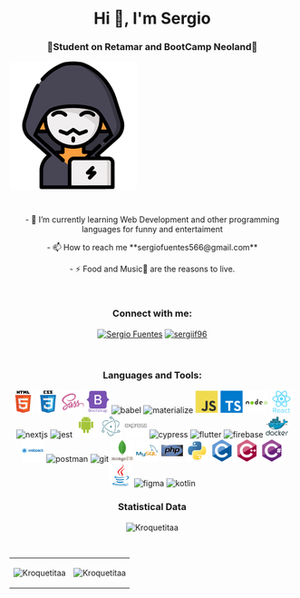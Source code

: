 <h1 align="center">Hi 👋, I'm Sergio</h1>
<h3 align="center">🌟Student on Retamar and BootCamp Neoland🌟</h3>
<p><img align="center" src="./Kroquetita.png" alt="Kroquetitaa" /></p>
<br>
<p align="center">- 🌱 I’m currently learning Web Development and other programming languages for funny and entertaiment</p>
<p align="center">- 📫 How to reach me **sergiofuentes566@gmail.com**</p>
<p align="center">- ⚡ Food and Music🎵 are the reasons to live.</p>
<br>
<h3 align="center">Connect with me:</h3>
<p align="center">
<a href="https://www.linkedin.com/in/sergio-fuentes-8b2b70171/" target="blank"><img align="center"
src="https://raw.githubusercontent.com/rahuldkjain/github-profile-readme-generator/master/src/images/icons/Social/linked-in-alt.svg"
alt="Sergio Fuentes" height="30" width="40" /></a>
<a href="https://www.instagram.com/sergiif96/" target="blank"><img align="center"
src="https://raw.githubusercontent.com/rahuldkjain/github-profile-readme-generator/master/src/images/icons/Social/instagram.svg"
alt="sergiif96" height="30" width="40" /></a>
</p>

<br>


<h3 align="center">Languages and Tools:</h3>
<p align="center">
<!-- HTML-->
<img  src="https://raw.githubusercontent.com/devicons/devicon/master/icons/html5/html5-original-wordmark.svg"
    alt="html5" width="40" height="40" /> </a>
<!-- CSS3 -->
<img  src="https://raw.githubusercontent.com/devicons/devicon/master/icons/css3/css3-original-wordmark.svg"
    alt="css3" width="40" height="40" /> </a>
<!-- SASS -->
<img src="https://raw.githubusercontent.com/devicons/devicon/master/icons/sass/sass-original.svg" alt="sass"
        width="40" height="40" /> </a>
<!-- BootStrap -->
<img src="https://raw.githubusercontent.com/devicons/devicon/master/icons/bootstrap/bootstrap-plain-wordmark.svg"
    alt="bootstrap" width="40" height="40" /> </a>
<!-- Babel -->
<img src="https://www.vectorlogo.zone/logos/babeljs/babeljs-icon.svg" alt="babel" width="40" height="40" />
</a>
<!-- Materialize -->
<img src="https://raw.githubusercontent.com/prplx/svg-logos/5585531d45d294869c4eaab4d7cf2e9c167710a9/svg/materialize.svg"
    alt="materialize" width="40" height="40" /> </a>
<!-- JavaScript -->
<img src="https://raw.githubusercontent.com/devicons/devicon/master/icons/javascript/javascript-original.svg"
    alt="javascript" width="40" height="40" /> </a>
<!-- TypeScript -->
<img src="https://raw.githubusercontent.com/devicons/devicon/master/icons/typescript/typescript-original.svg"
    alt="typescript" width="40" height="40" /> </a>
<!-- Node.js -->
<img src="https://raw.githubusercontent.com/devicons/devicon/master/icons/nodejs/nodejs-original-wordmark.svg"
    alt="nodejs" width="40" height="40" /> </a>
<!-- React -->
<img src="https://raw.githubusercontent.com/devicons/devicon/master/icons/react/react-original-wordmark.svg"
    alt="react" width="40" height="40" /> </a>
<!-- Next.js-->
<img src="https://cdn.worldvectorlogo.com/logos/nextjs-2.svg" alt="nextjs" width="40" height="40" /> </a>
<!-- Jest -->
<img src="https://www.vectorlogo.zone/logos/jestjsio/jestjsio-icon.svg" alt="jest" width="40" height="40" /></a>
<!-- Arduino -->
<img src="https://raw.githubusercontent.com/devicons/devicon/master/icons/android/android-original-wordmark.svg"
    alt="android" width="40" height="40" /> </a>
<!-- Electron -->
<img src="https://raw.githubusercontent.com/devicons/devicon/master/icons/electron/electron-original.svg"
    alt="electron" width="40" height="40" /> </a>
<!-- Express -->
<img src="https://raw.githubusercontent.com/devicons/devicon/master/icons/express/express-original-wordmark.svg"
    alt="express" width="40" height="40" />
</a>
<!-- Cypress -->
<img src="https://raw.githubusercontent.com/simple-icons/simple-icons/6e46ec1fc23b60c8fd0d2f2ff46db82e16dbd75f/icons/cypress.svg"
    alt="cypress" width="40" height="40" /> </a>
<!-- Flutter -->
<img src="https://www.vectorlogo.zone/logos/flutterio/flutterio-icon.svg" alt="flutter" width="40" height="40" />
</a>
<!-- FireBase -->
<img src="https://www.vectorlogo.zone/logos/firebase/firebase-icon.svg" alt="firebase" width="40" height="40" />
</a>
<!-- Docker -->
<img src="https://raw.githubusercontent.com/devicons/devicon/master/icons/docker/docker-original-wordmark.svg"
    alt="docker" width="40" height="40" /> </a>
<!-- Webpack -->
<img src="https://raw.githubusercontent.com/devicons/devicon/d00d0969292a6569d45b06d3f350f463a0107b0d/icons/webpack/webpack-original-wordmark.svg"
    alt="webpack" width="40" height="40" /> </a>
<!-- Postman -->
<img src="https://www.vectorlogo.zone/logos/getpostman/getpostman-icon.svg" alt="postman" width="40" height="40" />
</a>
<!-- Git -->
<img src="https://www.vectorlogo.zone/logos/git-scm/git-scm-icon.svg" alt="git" width="40" height="40" />
<!-- MongoDB -->
<img src="https://raw.githubusercontent.com/devicons/devicon/master/icons/mongodb/mongodb-original-wordmark.svg"
    alt="mongodb" width="40" height="40" /> </a>
<!-- MySql -->
<img src="https://raw.githubusercontent.com/devicons/devicon/master/icons/mysql/mysql-original-wordmark.svg"
    alt="mysql" width="40" height="40" /> </a>
<!-- Php -->
<img src="https://raw.githubusercontent.com/devicons/devicon/master/icons/php/php-original.svg" alt="php" width="40"
    height="40" /> </a>
<!-- Python -->
<img src="https://raw.githubusercontent.com/devicons/devicon/master/icons/python/python-original.svg" alt="python"
    width="40" height="40" /> </a>
<!-- C -->
<img src="https://raw.githubusercontent.com/devicons/devicon/master/icons/c/c-original.svg" alt="c" width="40"
    height="40" /> </a>
<!-- C++ -->
<img src="https://raw.githubusercontent.com/devicons/devicon/master/icons/cplusplus/cplusplus-original.svg"
    alt="cplusplus" width="40" height="40" /> </a>
<!-- C# -->
<img src="https://raw.githubusercontent.com/devicons/devicon/master/icons/csharp/csharp-original.svg" alt="csharp"
    width="40" height="40" /> </a>
<!-- Java -->
<img src="https://raw.githubusercontent.com/devicons/devicon/master/icons/java/java-original.svg" alt="java"
    width="40" height="40" /> </a>
<!-- Figma -->
<img src="https://www.vectorlogo.zone/logos/figma/figma-icon.svg" alt="figma" width="40" height="40" /> </a>
<!-- Kotlin -->
<img src="https://www.vectorlogo.zone/logos/kotlinlang/kotlinlang-icon.svg" alt="kotlin" width="40" height="40" />
</a>
</p>
<h3 align="center">Statistical Data</h3>
<p align="center"><img align="center"
src="https://github-readme-stats.vercel.app/api/top-langs?username=Kroquetitaa&show_icons=true&locale=en&bg_color=0d1117&text_color=ffffff&layout=compact" alt="Kroquetitaa" bg_color=#808080 /></p>
<br>
<table align="center" border="0">
<tbody>
<tr>
<td>
<p><img align="center"
src="https://github-readme-stats.vercel.app/api?username=Kroquetitaa&show_icons=true&locale=en&bg_color=0d1117&text_color=ffffff&repo=convoychat"
alt="Kroquetitaa" /></p>
</td>
<td>
<p><img align="center"
src="https://github-readme-streak-stats.herokuapp.com/?user=Kroquetitaa&theme=dark&background=0d1117&date_format=M%20j%5B%2C%20Y%5D"
alt="Kroquetitaa" /></p>
</td>
</tr>
</tbody>
</table>
